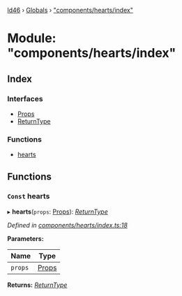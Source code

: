[ld46](../README.md) › [Globals](../globals.md) › ["components/hearts/index"](_components_hearts_index_.md)

# Module: "components/hearts/index"

## Index

### Interfaces

* [Props](../interfaces/_components_hearts_index_.props.md)
* [ReturnType](../interfaces/_components_hearts_index_.returntype.md)

### Functions

* [hearts](_components_hearts_index_.md#const-hearts)

## Functions

### `Const` hearts

▸ **hearts**(`props`: [Props](../interfaces/_components_background_index_.props.md)): *[ReturnType](../interfaces/_components_audio_index_.returntype.md)*

*Defined in [components/hearts/index.ts:18](https://github.com/jrod-disco/ld46-keepalive/blob/0d14d56/src/components/hearts/index.ts#L18)*

**Parameters:**

Name | Type |
------ | ------ |
`props` | [Props](../interfaces/_components_background_index_.props.md) |

**Returns:** *[ReturnType](../interfaces/_components_audio_index_.returntype.md)*
